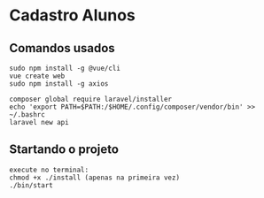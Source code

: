 # Cadastro Alunos

## Comandos usados
```
sudo npm install -g @vue/cli
vue create web
sudo npm install -g axios

composer global require laravel/installer
echo 'export PATH=$PATH:/$HOME/.config/composer/vendor/bin' >> ~/.bashrc
laravel new api
```

## Startando o projeto
```
execute no terminal:
chmod +x ./install (apenas na primeira vez)
./bin/start
```
